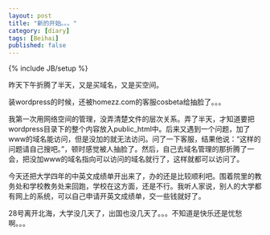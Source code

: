 ```yaml
---
layout: post
title: "新的开始。。。"
category: [diary]
tags: [Beihai]
published: false
---
```

{% include JB/setup %}

昨天下午折腾了半天，又是买域名，又是买空间。

装wordpress的时候，还被homezz.com的客服cosbeta给抽脸了。。。

我第一次用网络空间的管理，没弄清楚文件的层次关系。弄了半天，才知道要把wordpress目录下的整个内容放入public_html中。后来又遇到一个问题，加了www的域名能访问，但是没加的就无法访问。问了一下客服，结果他说：“这样的问题请自己搜吧。”，顿时感觉被人抽脸了。然后，自己去域名管理的那折腾了一会，把没加www的域名指向可以访问的域名就行了，这样就都可以访问了。

今天还把大学四年的中英文成绩单开出来了，办的还是比较顺利吧。围着院里的教务处和学校教务处来回跑，学校在这方面，还是不行。我听人家说，别人的大学都有网上的系统，可以自己申请开英文成绩单，交一些钱就好了。

28号离开北海，大学没几天了，出国也没几天了。。。不知道是快乐还是忧愁啊。。。